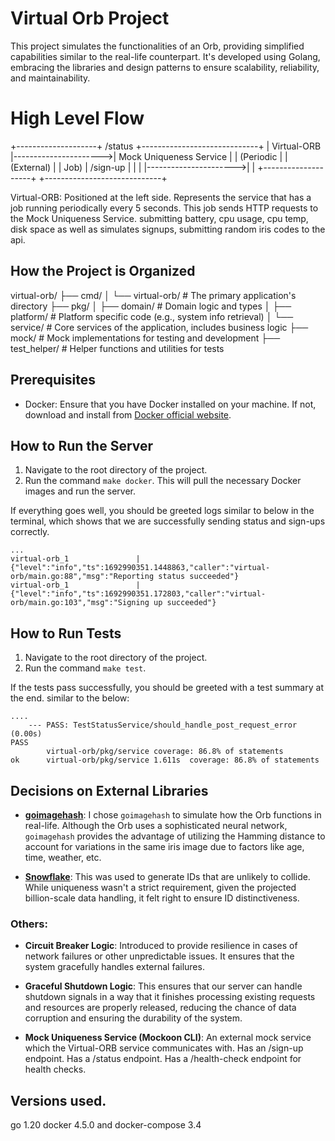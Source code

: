 # Virtual Orb Project

This project simulates the functionalities of an Orb, providing simplified capabilities similar to the real-life counterpart. It's developed using Golang, embracing the libraries and design patterns to ensure scalability, reliability, and maintainability.

# High Level Flow

+--------------------+       /status         +-----------------------------+
|    Virtual-ORB     |---------------------->|  Mock Uniqueness Service    |
|     (Periodic      |                       |       (External)            |
|       Job)         |       /sign-up        |                             |
|                    |---------------------->|                             |
+--------------------+                       +-----------------------------+

Virtual-ORB: Positioned at the left side. Represents the service that has a job running periodically every 5 seconds. This job sends HTTP requests to the Mock Uniqueness Service.
submitting battery, cpu usage, cpu temp, disk space as well as simulates signups, submitting random iris codes to the api. 

## How the Project is Organized

virtual-orb/
├── cmd/
│ └── virtual-orb/ # The primary application's directory
├── pkg/
│ ├── domain/ # Domain logic and types
│ ├── platform/ # Platform specific code (e.g., system info retrieval)
│ └── service/ # Core services of the application, includes business logic
├── mock/ # Mock implementations for testing and development
├── test_helper/ # Helper functions and utilities for tests

## Prerequisites

- Docker: Ensure that you have Docker installed on your machine. If not, download and install from [Docker official website](https://www.docker.com/products/docker-desktop).

## How to Run the Server

1. Navigate to the root directory of the project.
2. Run the command `make docker`. This will pull the necessary Docker images and run the server.

If everything goes well, you should be greeted logs similar to below in the terminal, which shows that we are successfully sending status and sign-ups correctly.

```
...
virtual-orb_1               | {"level":"info","ts":1692990351.1448863,"caller":"virtual-orb/main.go:88","msg":"Reporting status succeeded"}
virtual-orb_1               | {"level":"info","ts":1692990351.172803,"caller":"virtual-orb/main.go:103","msg":"Signing up succeeded"}

```

## How to Run Tests

1. Navigate to the root directory of the project.
2. Run the command `make test`.

If the tests pass successfully, you should be greeted with a test summary at the end. similar to the below:

```
....
    --- PASS: TestStatusService/should_handle_post_request_error (0.00s)
PASS
        virtual-orb/pkg/service coverage: 86.8% of statements
ok      virtual-orb/pkg/service 1.611s  coverage: 86.8% of statements

```

## Decisions on External Libraries

- **[goimagehash](https://github.com/corona10/goimagehash)**: I chose `goimagehash` to simulate how the Orb functions in real-life. Although the Orb uses a sophisticated neural network, `goimagehash` provides the advantage of utilizing the Hamming distance to account for variations in the same iris image due to factors like age, time, weather, etc.

- **[Snowflake](https://github.com/bwmarrin/snowflake)**: This was used to generate IDs that are unlikely to collide. While uniqueness wasn't a strict requirement, given the projected billion-scale data handling, it felt right to ensure ID distinctiveness.

### Others:

- **Circuit Breaker Logic**: Introduced to provide resilience in cases of network failures or other unpredictable issues. It ensures that the system gracefully handles external failures.

- **Graceful Shutdown Logic**: This ensures that our server can handle shutdown signals in a way that it finishes processing existing requests and resources are properly released, reducing the chance of data corruption and ensuring the durability of the system.

- **Mock Uniqueness Service (Mockoon CLI)**:
  An external mock service which the Virtual-ORB service communicates with.
  Has an /sign-up endpoint.
  Has a /status endpoint.
  Has a /health-check endpoint for health checks.

## Versions used.

go 1.20
docker 4.5.0 and docker-compose 3.4
